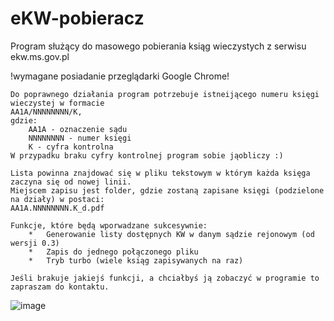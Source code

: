 # eKW-pobieracz
Program służący do masowego pobierania ksiąg wieczystych z serwisu ekw.ms.gov.pl

!wymagane posiadanie przeglądarki Google Chrome!

	Do poprawnego działania program potrzebuje istneijącego numeru księgi wieczystej w formacie 
 	AA1A/NNNNNNNN/K, 
	gdzie:
		AA1A - oznaczenie sądu
		NNNNNNNN - numer księgi
		K - cyfra kontrolna
	W przypadku braku cyfry kontrolnej program sobie jąobliczy :)
 
	Lista powinna znajdować się w pliku tekstowym w którym każda księga zaczyna się od nowej linii.
	Miejscem zapisu jest folder, gdzie zostaną zapisane księgi (podzielone na działy) w postaci: 
 	AA1A.NNNNNNNN.K_d.pdf
	
	Funkcje, które będą wporwadzane sukcesywnie:
		*	Generowanie listy dostępnych KW w danym sądzie rejonowym (od wersji 0.3)
		*	Zapis do jednego połączonego pliku
		*	Tryb turbo (wiele ksiąg zapisywanych na raz)
		
	Jeśli brakuje jakiejś funkcji, a chciałbyś ją zobaczyć w programie to zapraszam do kontaktu.

![image](https://github.com/Rzezimioszek/eKW-pobieracz/assets/105981729/96bc24c8-241d-44f9-b5d8-e76d0ce36456)

